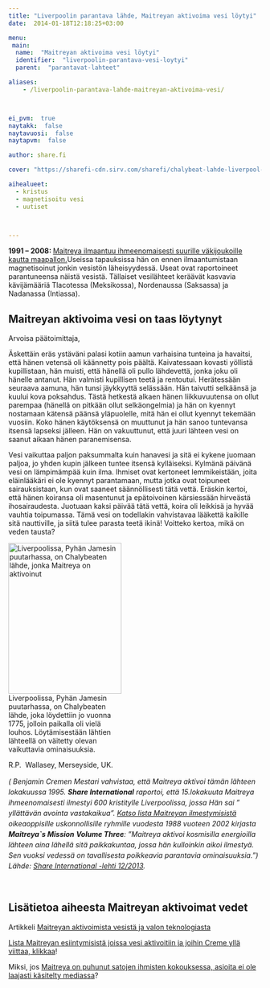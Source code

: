 ```yaml
---
title: "Liverpoolin parantava lähde, Maitreyan aktivoima vesi löytyi"
date:  2014-01-18T12:18:25+03:00

menu:
 main:
  name:  "Maitreyan aktivoima vesi löytyi"
  identifier:  "liverpoolin-parantava-vesi-loytyi"
  parent:  "parantavat-lahteet"

aliases:
    - /liverpoolin-parantava-lahde-maitreyan-aktivoima-vesi/



ei_pvm:  true
naytakk:  false
naytavuosi:  false
naytapvm:  false

author: share.fi

cover: "https://sharefi-cdn.sirv.com/sharefi/chalybeat-lahde-liverpool-maitreyan-aktivoima-vesi.jpg"

aihealueet:
  - kristus
  - magnetisoitu vesi
  - uutiset


 
---
```

<p class="alustus"><strong>1991 – 2008:&nbsp;</strong><a href="/maitreya/maitreyan-julkiset-esiintymiset/#taulukko">Maitreya ilmaantuu ihmeenomaisesti suurille väkijoukoille kautta maapallon.</a>Useissa tapauksissa hän on ennen ilmaantumistaan magnetisoinut jonkin vesistön läheisyydessä. Useat ovat raportoineet parantuneensa näistä vesistä. Tällaiset vesilähteet keräävät kasvavia kävijämääriä Tlacotessa (Meksikossa), Nordenaussa (Saksassa) ja Nadanassa (Intiassa).</p>

<h2>Maitreyan aktivoima vesi on taas löytynyt</h2>

<p>Arvoisa päätoimittaja,</p>
<p>Äskettäin eräs ystäväni palasi kotiin aamun varhaisina tunteina ja havaitsi, että hänen vetensä oli käännetty pois päältä. Kaivatessaan kovasti yöllistä kupillistaan, hän muisti, että hänellä oli pullo lähdevettä, jonka joku oli hänelle antanut. Hän valmisti kupillisen teetä ja rentoutui. Herätessään seuraava aamuna, hän tunsi jäykkyyttä selässään. Hän taivutti selkäänsä ja kuului kova poksahdus. Tästä hetkestä alkaen hänen liikkuvuutensa on ollut parempaa (hänellä on pitkään ollut selkäongelmia) ja hän on kyennyt nostamaan kätensä päänsä yläpuolelle, mitä hän ei ollut kyennyt tekemään vuosiin. Koko hänen käytöksensä on muuttunut ja hän sanoo tuntevansa itsensä lapseksi jälleen. Hän on vakuuttunut, että juuri lähteen vesi on saanut aikaan hänen paranemisensa.</p>
<p>Vesi vaikuttaa paljon paksummalta kuin hanavesi ja sitä ei kykene juomaan paljoa, jo yhden kupin jälkeen tuntee itsensä kylläiseksi. Kylmänä päivänä vesi on lämpimämpää kuin ilma. Ihmiset ovat kertoneet lemmikeistään, joita eläinlääkäri ei ole kyennyt parantamaan, mutta jotka ovat toipuneet sairauksistaan, kun ovat saaneet säännöllisesti tätä vettä. Eräskin kertoi, että hänen koiransa oli masentunut ja epätoivoinen kärsiessään hirveästä ihosairaudesta. Juotuaan kaksi päivää tätä vettä, koira oli leikkisä ja hyvää vauhtia toipumassa. Tämä vesi on todellakin vahvistavaa lääkettä kaikille sitä nauttiville, ja siitä tulee parasta teetä ikinä! Voitteko kertoa, mikä on veden tausta?</p>
<p class="alignright" style="max-width:225px;"><img src="https://sharefi-cdn.sirv.com/sharefi/chalybeat-lahde-liverpool-maitreyan-aktivoima-vesi.jpg" width="225" height="300" alt="Liverpoolissa, Pyhän Jamesin puutarhassa, on Chalybeaten lähde, jonka Maitreya on aktivoinut" /><br />Liverpoolissa, Pyhän Jamesin puutarhassa, on Chalybeaten lähde, joka löydettiin jo vuonna 1775, jolloin paikalla oli vielä louhos. Löytämisestään lähtien lähteellä on väitetty olevan vaikuttavia ominaisuuksia.</p>
<p>R.P.&nbsp; Wallasey, Merseyside, UK.</p>
<p><i style="line-height: 1.5em;">( Benjamin Cremen Mestari vahvistaa, että Maitreya aktivoi tämän lähteen lokakuussa 1995. <b>Share International</b> raportoi, että 15.lokakuuta Maitreya ihmeenomaisesti ilmestyi 600 kristitylle Liverpoolissa, jossa Hän sai ” yllättävän avointa vastakaikua”. <a href="/maitreya/maitreyan-julkiset-esiintymiset/#taulukko">Katso lista Maitreyan ilmestymisistä</a> oikeaoppisille uskonnollisille ryhmille vuodesta 1988 vuoteen 2002 kirjasta <b>Maitreya`s Mission</b> <b>Volume Three</b>: ”Maitreya aktivoi kosmisilla energioilla lähteen aina lähellä sitä paikkakuntaa, jossa hän kulloinkin aikoi ilmestyä. Sen vuoksi vedessä on tavallisesta poikkeavia parantavia ominaisuuksia.”) Lähde: <a href="http://www.share-international.org/magazine/old_issues/2013/2013-12.htm#letters" target="_blank" class="external" rel="nofollow noopener">Share International -lehti 12/2013</a>.</i></p>
<p>&nbsp;</p>
<h2>Lisätietoa aiheesta Maitreyan aktivoimat vedet</h2>
<p>Artikkeli <a title="Maitreyan aktivoima vesi, eli parantava vesi ja valon tiede" href="/maitreya/maitreyan-aktivoima-vesi-eli-parantava-vesi-ja-valon-tiede/">Maitreyan aktivoimista vesistä ja valon teknologiasta</a></p>
<p><a href="/maitreya/maitreyan-julkiset-esiintymiset/#taulukko">Lista Maitreyan esiintymisistä joissa vesi aktivoitiin ja joihin Creme yllä viittaa, klikkaa</a>!</p>
<p>Miksi, jos <a href="/kysymyksia-vastauksia/ukk/#anchor13">Maitreya on puhunut satojen ihmisten kokouksessa, asioita ei ole laajasti käsitelty mediassa</a>?</p>